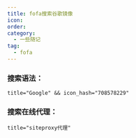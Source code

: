 ```yaml
---
title: fofa搜索谷歌镜像
icon: 
order: 
category:
  - 一些随记
tag:
  - fofa
---
```




### 搜索语法：

```
title="Google" && icon_hash="708578229"
```

### 搜索在线代理：

```
title="siteproxy代理"
```





